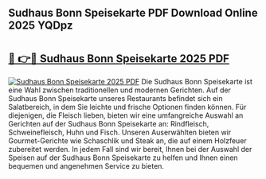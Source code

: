 ## Sudhaus Bonn Speisekarte PDF Download Online 2025 YQDpz

# <h2><a href="http://gcebih.nevu.top/?p=Sudhaus+Bonn+Speisekarte">🔗 👉🔴 Sudhaus Bonn Speisekarte 2025 PDF</a></h2>

[![Sudhaus Bonn Speisekarte 2025 PDF](https://i.imgur.com/dBaPXMq.png)](http://gcebih.nevu.top/?p=Sudhaus+Bonn+Speisekarte)
Die Sudhaus Bonn Speisekarte ist eine Wahl zwischen traditionellen und modernen Gerichten. Auf der Sudhaus Bonn Speisekarte unseres Restaurants befindet sich ein Salatbereich, in dem Sie leichte und frische Optionen finden können. Für diejenigen, die Fleisch lieben, bieten wir eine umfangreiche Auswahl an Gerichten auf der Sudhaus Bonn Speisekarte an: Rindfleisch, Schweinefleisch, Huhn und Fisch. Unseren Auserwählten bieten wir Gourmet-Gerichte wie Schaschlik und Steak an, die auf einem Holzfeuer zubereitet werden. In jedem Fall sind wir bereit, Ihnen bei der Auswahl der Speisen auf der Sudhaus Bonn Speisekarte zu helfen und Ihnen einen bequemen und angenehmen Service zu bieten.
